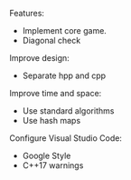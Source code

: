 Features:

- Implement core game.
- Diagonal check

Improve design:

- Separate hpp and cpp

Improve time and space:

- Use standard algorithms
- Use hash maps

Configure Visual Studio Code:

- Google Style
- C++17 warnings